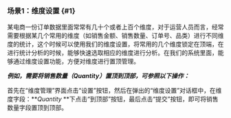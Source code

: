 ### 场景1：维度设置 {#1}

某电商一份订单数据里面常常有几十个或者上百个维度，对于运营人员而言，经常需要根据某几个常用的维度（如销售金额、销售数量、订单号、品类）进行不同维度的统计，这个时候可以使用我们的维度设置，将常用的几个维度锁定在顶端，在进行统计分析的时候，能够快速选取相应的维度进行分析。在我们的系统里面，能够通过维度设置功能，方便对维度进行置顶管理。

**_例如，需要将销售数量（Quantity）置顶到顶部，可参照以下操作：_**

首先在“维度管理”界面点击“设置”按钮，然后在弹出的“维度设置”对话框中，在维度字段：**_Quantity_ **下点击“到顶部”按钮，最后点击“提交”按钮，即可将销售数量字段置顶到顶部。